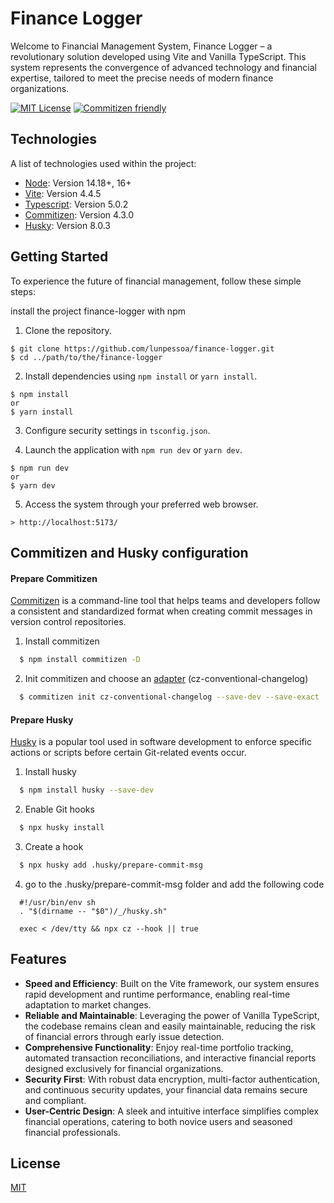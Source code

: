 # Finance Logger

Welcome to Financial Management System, Finance Logger – a revolutionary solution developed using Vite and Vanilla TypeScript. This system represents the convergence of advanced technology and financial expertise, tailored to meet the precise needs of modern finance organizations.

[![MIT License](https://img.shields.io/badge/License-MIT-green.svg)](https://choosealicense.com/licenses/mit/)
[![Commitizen friendly](https://img.shields.io/badge/commitizen-friendly-brightgreen.svg)](http://commitizen.github.io/cz-cli/)

## Technologies

A list of technologies used within the project:

- [Node](https://nodejs.org/en): Version 14.18+, 16+
- [Vite](https://vitejs.dev/guide/): Version 4.4.5
- [Typescript](https://www.typescriptlang.org/): Version 5.0.2
- [Commitizen](https://github.com/commitizen/cz-cli): Version 4.3.0
- [Husky](https://typicode.github.io/husky/): Version 8.0.3

## Getting Started

To experience the future of financial management, follow these simple steps:

install the project finance-logger with npm

1. Clone the repository.

```
$ git clone https://github.com/lunpessoa/finance-logger.git
$ cd ../path/to/the/finance-logger
```

2. Install dependencies using `npm install` or `yarn install`.

```
$ npm install
or
$ yarn install
```

3. Configure security settings in `tsconfig.json`.

4. Launch the application with `npm run dev` or `yarn dev`.

```
$ npm run dev
or
$ yarn dev
```

5. Access the system through your preferred web browser.

```
> http://localhost:5173/
```

## Commitizen and Husky configuration

#### Prepare Commitizen

[Commitizen](https://github.com/commitizen/cz-cli) is a command-line tool that helps teams and developers follow a consistent and standardized format when creating commit messages in version control repositories.

1. Install commitizen

```bash
  $ npm install commitizen -D
```

2. Init commitizen and choose an [adapter](https://github.com/commitizen/cz-cli#adapters) (cz-conventional-changelog)

```bash
  $ commitizen init cz-conventional-changelog --save-dev --save-exact
```

#### Prepare Husky

[Husky](https://typicode.github.io/husky/) is a popular tool used in software development to enforce specific actions or scripts before certain Git-related events occur.

1. Install husky

```bash
  $ npm install husky --save-dev
```

2. Enable Git hooks

```bash
  $ npx husky install
```

3. Create a hook

```bash
  $ npx husky add .husky/prepare-commit-msg
```

4. go to the .husky/prepare-commit-msg folder and add the following code

```prepare-commit-msg
  #!/usr/bin/env sh
  . "$(dirname -- "$0")/_/husky.sh"

  exec < /dev/tty && npx cz --hook || true
```

## Features

- **Speed and Efficiency**: Built on the Vite framework, our system ensures rapid development and runtime performance, enabling real-time adaptation to market changes.
- **Reliable and Maintainable**: Leveraging the power of Vanilla TypeScript, the codebase remains clean and easily maintainable, reducing the risk of financial errors through early issue detection.
- **Comprehensive Functionality**: Enjoy real-time portfolio tracking, automated transaction reconciliations, and interactive financial reports designed exclusively for financial organizations.
- **Security First**: With robust data encryption, multi-factor authentication, and continuous security updates, your financial data remains secure and compliant.
- **User-Centric Design**: A sleek and intuitive interface simplifies complex financial operations, catering to both novice users and seasoned financial professionals.

## License

[MIT](https://choosealicense.com/licenses/mit/)
